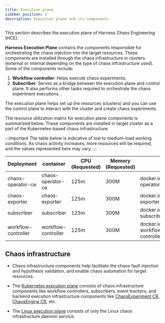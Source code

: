 ```yaml
---
title: Execution plane
sidebar_position: 3
description: Execution plane and its components
---
```

This section describes the execution plane of Harness Chaos Engineering (HCE).

**Harness Execution Plane** contains the components responsible for orchestrating the chaos injection into the target resources. These components are installed through the chaos infrastructure in clusters (external or internal depending on the type of chaos infrastructure used). Some of the components include:
1. **Workflow controller**: Helps execute chaos experiments.
2. **Subscriber**: Serves as a bridge between the execution plane and control plane. It also performs other tasks required to orchestrate the chaos experiment executions.
.

The execution plane helps set up the resources (clusters) and you can use the control plane to interact with the cluster and create chaos experiments.

The resource utilization matrix for execution plane components is summarized below. These components are installed in target cluster as a part of the Kubernetes-based chaos infrastructure.

:::important
The table below is indicative of low to medium-load working conditions. As chaos activity increases, more resources will be required, and the values represented here may vary.
:::

| Deployment          | container           | CPU (Requested) | Memory (Requested) | Image                                               |
|---------------------|---------------------|-----------------|--------------------|-----------------------------------------------------|
| chaos-operator-ce   | chaos-operator-ce   | 125m            | 300M               | docker.io/harness/chaos-operator:1.31.0             |
| chaos-exporter      | chaos-exporter      | 125m            | 300M               | docker.io/harness/chaos-exporter:1.31.0             |
| subscriber          | subscriber          | 125m            | 300M               | docker.io/harness/chaos-subscriber:1.31.0           |
| workflow-controller | workflow-controller | 125m            | 300M               | docker.io/harness/chaos-workflow-controller:v3.4.16 |

## Chaos infrastructure

- Chaos infrastructure components help facilitate the chaos fault injection and hypothesis validation, and enable chaos automation for target resources.

- The [Kubernetes execution plane](/docs/chaos-engineering/features/chaos-infrastructure/kubernetes.md) consists of chaos infrastructure components like workflow controllers, subscribers, event trackers, and backend execution infrastructure components like [ChaosExperiment CR](/docs/chaos-engineering/architecture-and-security/architecture/components#1-chaos-experiment), [ChaosEngine CR](/docs/chaos-engineering/architecture-and-security/architecture/components#17-chaosengine-custom-resource-cr), etc.

- The [Linux execution plane](/docs/chaos-engineering/features/chaos-infrastructure/linux-components.md) consists of only the Linux chaos infrastructure daemon service.



